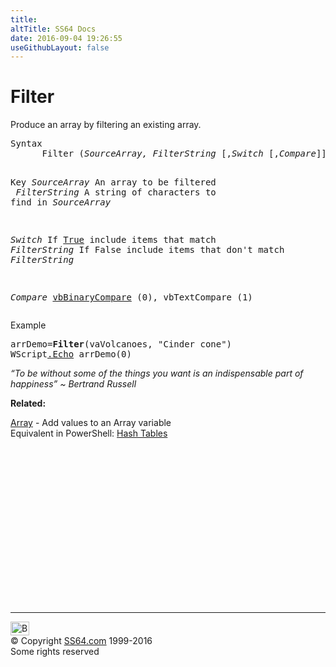 ```yaml
---
title:
altTitle: SS64 Docs
date: 2016-09-04 19:26:55
useGithubLayout: false
---
```

<!-- #BeginLibraryItem "/Library/head_vb.lbi" --><!-- #EndLibraryItem --><h1>Filter</h1> 
<p>Produce an array by filtering an existing array.</p>
<pre>Syntax 
      Filter (<i>SourceArray, FilterString</i> [,<i>Switch</i> [,<i>Compare</i>]])

Key
   <i>SourceArray</i><i>  </i>An array to be filtered
<span class="code"></span>
   <i>FilterString</i> A string of characters to find in <i>SourceArray</i>

   <i>Switch</i>       If <u>True</u> include items that match <i>FilterString</i>
                If False include items that don't match <i>FilterString

   Compare      </i><u>vbBinaryCompare</u> (0), vbTextCompare (1)</pre>
<p>Example</p>
<pre>arrDemo=<b>Filter</b>(vaVolcanoes, "Cinder cone")
WScript<a href="echo.html">.Echo</a> arrDemo(0)</pre>
<p class="quote"><i>“To be without some of the things you want is an indispensable part of happiness” ~ Bertrand Russell</i></p>
<p><b>Related:</b></p>
<p>   <a href="array.html">Array</a> -  Add values to an Array variable<br>
Equivalent in PowerShell: <a href="../ps/syntax-arrays.html">Hash Tables</a> </p><!-- #BeginLibraryItem "/Library/foot_vb.lbi" --><p>
<!-- VB300 -->
<ins class="adsbygoogle" style="display:inline-block;width:300px;height:250px" data-ad-client="ca-pub-6140977852749469" data-ad-slot="1683739502"></ins>
<script>
(adsbygoogle = window.adsbygoogle || []).push({});
</script></p>
<hr>
<div id="bl" class="footer"><a href="filter.html#"><img src="../images/top.png" width="30" height="22" alt="Back to the Top"></a></div>
<div id="br" class="footer, tagline">© Copyright <a href="../index.html">SS64.com</a> 1999-2016<br>
Some rights reserved</div><!-- #EndLibraryItem -->

